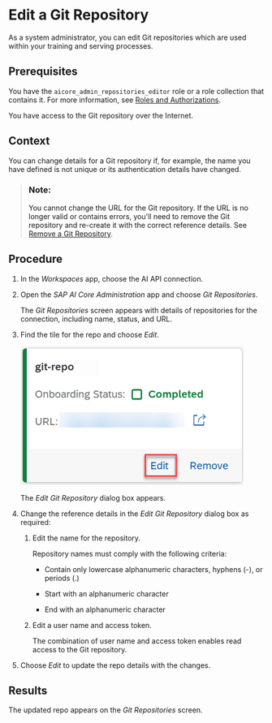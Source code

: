 <!-- loiob5dabaf48571485385e647a6e809a64d -->

# Edit a Git Repository

As a system administrator, you can edit Git repositories which are used within your training and serving processes.



<a name="loiob5dabaf48571485385e647a6e809a64d__prereq_vfl_y1g_4xb"/>

## Prerequisites

You have the `aicore_admin_repositories_editor` role or a role collection that contains it. For more information, see [Roles and Authorizations](https://help.sap.com/docs/ai-launchpad/sap-ai-launchpad/roles-and-authorizations).

You have access to the Git repository over the Internet.



<a name="loiob5dabaf48571485385e647a6e809a64d__context_wv1_1bg_4xb"/>

## Context

You can change details for a Git repository if, for example, the name you have defined is not unique or its authentication details have changed.

> ### Note:  
> You cannot change the URL for the Git repository. If the URL is no longer valid or contains errors, you'll need to remove the Git repository and re-create it with the correct reference details. See [Remove a Git Repository](https://help.sap.com/docs/ai-launchpad/sap-ai-launchpad/remove-git-repository).



<a name="loiob5dabaf48571485385e647a6e809a64d__steps_rpx_bbg_4xb"/>

## Procedure

1.  In the *Workspaces* app, choose the AI API connection.

2.  Open the *SAP AI Core Administration* app and choose *Git Repositories*.

    The *Git Repositories* screen appears with details of repositories for the connection, including name, status, and URL.

3.  Find the tile for the repo and choose *Edit*.

    ![Git repository tile with Edit option highlighted.](images/Image_AIL_edit_repo_3efb8e6.png)

    The *Edit Git Repository* dialog box appears.

4.  Change the reference details in the *Edit Git Repository* dialog box as required:

    1.  Edit the name for the repository.

        Repository names must comply with the following criteria:

        -   Contain only lowercase alphanumeric characters, hyphens \(-\), or periods \(.\)

        -   Start with an alphanumeric character

        -   End with an alphanumeric character


    2.  Edit a user name and access token.

        The combination of user name and access token enables read access to the Git repository.


5.  Choose *Edit* to update the repo details with the changes.




<a name="loiob5dabaf48571485385e647a6e809a64d__result_zzj_5bg_4xb"/>

## Results

The updated repo appears on the *Git Repositories* screen.

